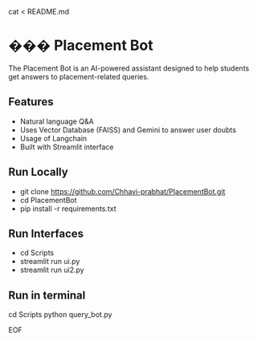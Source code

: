 cat <<EOF > README.md
# ��� Placement Bot

The Placement Bot is an AI-powered assistant designed to help students get answers to placement-related queries.

## Features
- Natural language Q&A
- Uses Vector Database (FAISS) and Gemini to answer user doubts
- Usage of Langchain
- Built with Streamlit interface

## Run Locally

- git clone https://github.com/Chhavi-prabhat/PlacementBot.git
- cd PlacementBot
- pip install -r requirements.txt

## Run Interfaces

- cd Scripts
- streamlit run ui.py
- streamlit run ui2.py

## Run in terminal
cd Scripts
python query_bot.py




EOF
